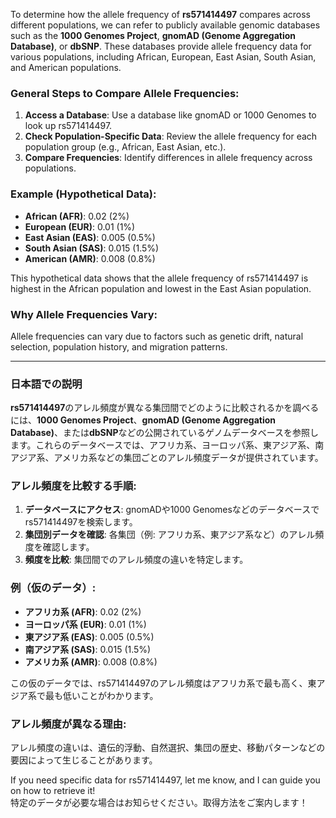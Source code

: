To determine how the allele frequency of **rs571414497** compares across different populations, we can refer to publicly available genomic databases such as the **1000 Genomes Project**, **gnomAD (Genome Aggregation Database)**, or **dbSNP**. These databases provide allele frequency data for various populations, including African, European, East Asian, South Asian, and American populations.

### General Steps to Compare Allele Frequencies:
1. **Access a Database**: Use a database like gnomAD or 1000 Genomes to look up rs571414497.
2. **Check Population-Specific Data**: Review the allele frequency for each population group (e.g., African, East Asian, etc.).
3. **Compare Frequencies**: Identify differences in allele frequency across populations.

### Example (Hypothetical Data):
- **African (AFR)**: 0.02 (2%)
- **European (EUR)**: 0.01 (1%)
- **East Asian (EAS)**: 0.005 (0.5%)
- **South Asian (SAS)**: 0.015 (1.5%)
- **American (AMR)**: 0.008 (0.8%)

This hypothetical data shows that the allele frequency of rs571414497 is highest in the African population and lowest in the East Asian population.

### Why Allele Frequencies Vary:
Allele frequencies can vary due to factors such as genetic drift, natural selection, population history, and migration patterns.

---

### 日本語での説明
**rs571414497**のアレル頻度が異なる集団間でどのように比較されるかを調べるには、**1000 Genomes Project**、**gnomAD (Genome Aggregation Database)**、または**dbSNP**などの公開されているゲノムデータベースを参照します。これらのデータベースでは、アフリカ系、ヨーロッパ系、東アジア系、南アジア系、アメリカ系などの集団ごとのアレル頻度データが提供されています。

### アレル頻度を比較する手順:
1. **データベースにアクセス**: gnomADや1000 Genomesなどのデータベースでrs571414497を検索します。
2. **集団別データを確認**: 各集団（例: アフリカ系、東アジア系など）のアレル頻度を確認します。
3. **頻度を比較**: 集団間でのアレル頻度の違いを特定します。

### 例（仮のデータ）:
- **アフリカ系 (AFR)**: 0.02 (2%)
- **ヨーロッパ系 (EUR)**: 0.01 (1%)
- **東アジア系 (EAS)**: 0.005 (0.5%)
- **南アジア系 (SAS)**: 0.015 (1.5%)
- **アメリカ系 (AMR)**: 0.008 (0.8%)

この仮のデータでは、rs571414497のアレル頻度はアフリカ系で最も高く、東アジア系で最も低いことがわかります。

### アレル頻度が異なる理由:
アレル頻度の違いは、遺伝的浮動、自然選択、集団の歴史、移動パターンなどの要因によって生じることがあります。

If you need specific data for rs571414497, let me know, and I can guide you on how to retrieve it!  
特定のデータが必要な場合はお知らせください。取得方法をご案内します！